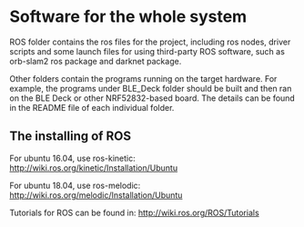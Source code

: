 # Software for the whole system

ROS folder contains the ros files for the project, including ros nodes, driver scripts and some launch files for using third-party
ROS software, such as orb-slam2 ros package and darknet package.

Other folders contain the programs running on the target hardware. For example, the programs under BLE_Deck folder should be
built and then ran on the BLE Deck or other NRF52832-based board. The details can be found in the README file of each individual
folder.

## The installing of ROS

For ubuntu 16.04, use ros-kinetic:
http://wiki.ros.org/kinetic/Installation/Ubuntu

For ubuntu 18.04, use ros-melodic:
http://wiki.ros.org/melodic/Installation/Ubuntu

Tutorials for ROS can be found in: http://wiki.ros.org/ROS/Tutorials
